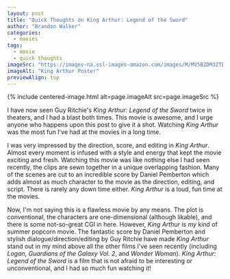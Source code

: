 ```yaml
---
layout: post
title: "Quick Thoughts on King Arthur: Legend of the Sword"
author: "Brandon Walker"
categories:
  - movies
tags:
  - movie
  - quick thoughts
imageSrc: "https://images-na.ssl-images-amazon.com/images/M/MV5BZDM3ZTBiZmUtNjI2NS00NjlkLWE4NzctOGU4Zjg1NDM0YzU0XkEyXkFqcGdeQXVyNzU1NTU2NjQ@._V1_.jpg"
imageAlt: "King Arthur Poster"
previewAlign: top
---
```


{% include centered-image.html alt=page.imageAlt src=page.imageSrc %}

I have now seen Guy Ritchie's _King Arthur: Legend of the Sword_ twice in theaters, and I had a blast both times. This movie is awesome, and I urge anyone who happens upon this post to give it a shot. Watching _King Arthur_ was the most fun I've had at the movies in a long time.

I was very impressed by the direction, score, and editing in _King Arthur_. Almost every moment is infused with a style and energy that kept the movie exciting and fresh. Watching this movie was like nothing else I had seen recently, the clips are sewn together in a unique overlapping fashion. Many of the scenes are cut to an incredible score by Daniel Pemberton which adds almost as much character to the movie as the direction, editing, and script. There is rarely any down time either. _King Arthur_ is a loud, fun time at the movies.

Now, I'm not saying this is a flawless movie by any means. The plot is conventional, the characters are one-dimensional (although likable), and there is some not-so-great CGI in here. However, _King Arthur_ is _my_ kind of summer popcorn movie. The fantastic score by Daniel Pemberton and stylish dialogue/direction/editing by Guy Ritchie have made _King Arthur_ stand out in my mind above all the other films I've seen recently (including _Logan_, _Guardians of the Galaxy Vol. 2_, and _Wonder Woman_). _King Arthur: Legend of the Sword_ is a film that is not afraid to be interesting or unconventional, and I had so much fun watching it!
